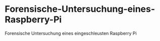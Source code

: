 # Forensische-Untersuchung-eines-Raspberry-Pi
Forensische Untersuchung eines eingeschleusten Raspberry Pi
